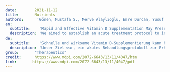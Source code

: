 ```yaml
---
date:        2021-11-12
title:       Nutrients
authors:      'Gönen, Mustafa S., Merve Alaylıoğlu, Emre Durcan, Yusuf Özdemir, Serdar Şahin, Dildar Konukoğlu, Okan K. Nohut, Seval Ürkmez, Berna Küçükece, İlker İ. Balkan, H. V. Kara, Şermin Börekçi, Hande Özkaya, Zekayi Kutlubay, Yalım Dikmen, Yılmaz Keskindemirci, Spyridon N. Karras, Cedric Annweiler, Duygu Gezen-Ak & Erdinç Dursuni'
en:
  subtitle:    'Rapid and Effective Vitamin D Supplementation May Present Better Clinical Outcomes in COVID-19 (SARS-CoV-2) Patients by Altering Serum INOS1, IL1B, IFNg, Cathelicidin-LL37, and ICAM1'
  description: 'We aimed to establish an acute treatment protocol to increase serum vitamin D, evaluate the effectiveness of vitamin D3 supplementation, and reveal the potential mechanisms in COVID-19. We retrospectively analyzed the data of 867 COVID-19 cases. Then, a prospective study was conducted, including 23 healthy individuals and 210 cases. A total of 163 cases had vitamin D supplementation, and 95 were followed for 14 days. Clinical outcomes, routine blood biomarkers, serum levels of vitamin D metabolism, and action mechanism-related parameters were evaluated. Our treatment protocol increased the serum 25OHD levels significantly to above 30 ng/mL within two weeks. COVID-19 cases (no comorbidities, no vitamin D treatment, 25OHD <30 ng/mL) had 1.9-fold increased risk of having hospitalization longer than 8 days compared with the cases with comorbidities and vitamin D treatment. Having vitamin D treatment decreased the mortality rate by 2.14 times. The correlation analysis of specific serum biomarkers with 25OHD indicated that the vitamin D action in COVID-19 might involve regulation of INOS1, IL1B, IFNg, cathelicidin-LL37, and ICAM1. Vitamin D treatment shortened hospital stay and decreased mortality in COVID-19 cases, even in the existence of comorbidities. Vitamin D supplementation is effective on various target parameters; therefore, it is essential for COVID-19 treatment.'
de: 
  subtitle:    'Schnelle und wirksame Vitamin D-Supplementierung kann bei COVID-19 (SARS-CoV-2) Patienten durch Veränderung von INOS1, IL1B, IFNg, Cathelicidin-LL37 und ICAM1 im Serum zu besseren klinischen Ergebnissen führen"'
  description: 'Unser Ziel war, ein akutes Behandlungsprotokoll zur Erhöhung des Vitamin-D-Serums zu erstellen, die Wirksamkeit einer Vitamin-D3-Supplementierung zu bewerten und die möglichen Mechanismen bei COVID-19 aufzudecken. Wir analysierten retrospektiv die Daten von 867 COVID-19-Fällen. Anschließend führten wir eine prospektive Studie durch, an der 23 gesunde Personen und 210 Fälle teilnahmen. Insgesamt 163 Fälle erhielten eine Vitamin-D-Supplementierung, und 95 wurden 14 Tage lang beobachtet. Ausgewertet wurden klinische Ergebnisse, Routine-Biomarker im Blut, Serumspiegel des Vitamin-D-Stoffwechsels und Parameter, die mit dem Wirkmechanismus zusammenhängen. Unser Behandlungsprotokoll erhöhte die 25OHD-Serumspiegel innerhalb von zwei Wochen deutlich auf über 30 ng/ml. Die COVID-19-Fälle (keine Begleiterkrankungen, keine Vitamin-D-Behandlung, 25OHD <30 ng/mL) hatten ein 1,9-fach erhöhtes Risiko für einen Krankenhausaufenthalt von mehr als 8 Tagen im Vergleich zu den Fällen mit Begleiterkrankungen und Vitamin-D-Behandlung. Eine Vitamin-D-Behandlung verringerte die Sterblichkeitsrate um das 2,14-fache. Die Korrelationsanalyse spezifischer Serum-Biomarker mit 25OHD deutete darauf hin, dass die Vitamin-D-Wirkung bei COVID-19 mit der Regulierung von INOS1, IL1B, IFNg, Cathelicidin-LL37 und ICAM1 zusammenhängen könnte. Eine Vitamin-D-Behandlung verkürzte den Krankenhausaufenthalt und verringerte die Sterblichkeit bei COVID-19-Fällen, selbst bei Vorliegen von Begleiterkrankungen. Eine Vitamin-D-Supplementierung wirkt sich auf verschiedene Zielparameter aus und ist daher für die COVID-19-Behandlung unerlässlich.'
group:       "Therapeutics"
credit:      https://www.mdpi.com/2072-6643/13/11/4047/htm
link:       https://www.mdpi.com/2072-6643/13/11/4047/pdf
---
```

<object data="{{ page.link }}" style='height:calc(100vh - 400px); width: 100%' type='application/pdf'></object>